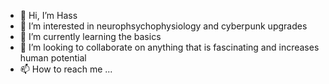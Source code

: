 - 👋 Hi, I’m Hass
- 👀 I’m interested in neurophsychophysiology and cyberpunk upgrades
- 🌱 I’m currently learning the basics
- 💞️ I’m looking to collaborate on anything that is fascinating and increases human potential
- 📫 How to reach me ...

<!---
alhassan6689/alhassan6689 is a ✨ special ✨ repository because its `README.md` (this file) appears on your GitHub profile.
You can click the Preview link to take a look at your changes.
--->
